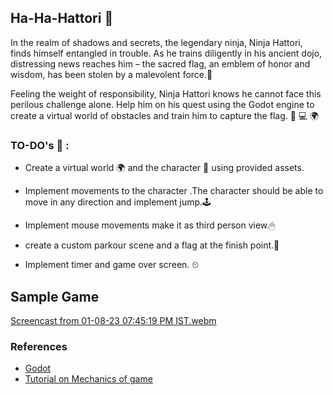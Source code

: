 
## Ha-Ha-Hattori 🥷
In the realm of shadows and secrets, the legendary ninja, Ninja Hattori, finds himself entangled in trouble. As he trains diligently in his ancient dojo, distressing news reaches him – the sacred flag, an emblem of honor and wisdom, has been stolen by a malevolent force.🌇

Feeling the weight of responsibility, Ninja Hattori knows he cannot face this perilous challenge alone. Help him on his quest using the Godot engine to create a virtual world of obstacles and train him to capture the flag. 🚩 💻 🌍



### TO-DO's 📌 :
 
- Create a virtual world 🌍 and the character 🥷 using provided assets.

- Implement movements to the character .The character should be able to move in any direction and implement jump.🕹

- Implement mouse movements make it as third person view.🖱

- create a custom parkour scene and a flag at the finish point.🏁

- Implement timer and game over screen. ⏲



## Sample Game
[Screencast from 01-08-23 07:45:19 PM IST.webm](https://github.com/Abhinav-1524/Ha-Ha-Hattori/assets/117539036/24960930-ca74-4106-8879-2a8fdfc60c95)


### References

- [Godot](https://godotengine.org/article/godot-4-0-sets-sail/)
- [Tutorial on Mechanics of game](https://www.gdquest.com/tutorial/godot/learning-paths/getting-started-in-2021/chapter/11.your-first-3d-game/)
